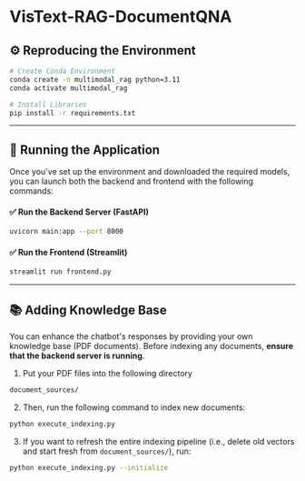 # VisText-RAG-DocumentQNA
## ⚙️ Reproducing the Environment

```bash
# Create Conda Environment
conda create -n multimodal_rag python=3.11
conda activate multimodal_rag

# Install Libraries
pip install -r requirements.txt
```

---
## 🚀 Running the Application

Once you've set up the environment and downloaded the required models, you can launch both the backend and frontend with the following commands:

#### ✅ Run the Backend Server (FastAPI)
```bash
uvicorn main:app --port 8000 
```
#### ✅ Run the Frontend (Streamlit)
```bash
streamlit run frontend.py
```

---
## 📚 Adding Knowledge Base
You can enhance the chatbot's responses by providing your own knowledge base (PDF documents).
Before indexing any documents, **ensure that the backend server is running**.                     
1. Put your PDF files into the following directory
```bash
document_sources/
```
2. Then, run the following command to index new documents:
```bash
python execute_indexing.py
```
3. If you want to refresh the entire indexing pipeline (i.e., delete old vectors and start fresh from `document_sources/`), run:
```bash
python execute_indexing.py --initialize
```
